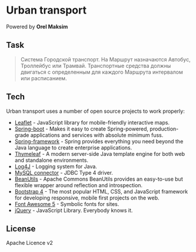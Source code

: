 # Urban transport
Powered by **Orel Maksim**

Task
----
> Система Городской транспорт. На Маршрут назначаются Автобус, Троллейбус или Трамвай. Транспортные средства должны двигаться с определенным для каждого Маршрута интервалом или расписанием.

Tech
----

Urban transport uses a number of open source projects to work properly:

* [Leaflet] - JavaScript library for mobile-friendly interactive maps.
* [Spring-boot] - Makes it easy to create Spring-powered, production-grade applications and services with absolute minimum fuss.
* [Spring-framework] - Spring provides everything you need beyond the Java language to create enterprise applications.
* [Thymeleaf] - A modern server-side Java template engine for both web and standalone environments.
* [Log4J] - Logging system for Java.
* [MySQL connector] - JDBC Type 4 driver.
* [BeanUtils] - Apache Commons BeanUtils provides an easy-to-use but flexible wrapper around reflection and introspection.
* [Bootstrap 4] - The most popular HTML, CSS, and JavaScript framework for developing responsive, mobile first projects on the web.
* [Font Awesome 5] - Symbolic fonts for sites.
* [jQuery] - JavaScript Library. Everybody knows it.

License
----

Apache Licence v2

   [Leaflet]: <http://leafletjs.com>
   [jQuery]: <https://github.com/jquery/jquery>
   [Spring-boot]: <https://github.com/spring-projects/spring-boot>
   [Spring-framework]: <https://github.com/spring-projects/spring-framework>
   [Thymeleaf]: <https://github.com/thymeleaf>
   [Bootstrap 4]: <https://github.com/twbs/bootstrap/tree/v4-dev>
   [Font Awesome 5]: <https://fontawesome.com/>
   [Log4J]: <https://github.com/apache/log4j>
   [MySQL connector]: <https://github.com/mysql/mysql-connector-j>
   [BeanUtils]: <https://github.com/apache/commons-beanutils>
   
   [@tjholowaychuk]: <http://twitter.com/tjholowaychuk>
   [express]: <http://expressjs.com>
   [Gulp]: <http://gulpjs.com>

   [PlDb]: <https://github.com/joemccann/dillinger/tree/master/plugins/dropbox/README.md>
   [PlGh]: <https://github.com/joemccann/dillinger/tree/master/plugins/github/README.md>
   [PlGd]: <https://github.com/joemccann/dillinger/tree/master/plugins/googledrive/README.md>
   [PlOd]: <https://github.com/joemccann/dillinger/tree/master/plugins/onedrive/README.md>
   [PlMe]: <https://github.com/joemccann/dillinger/tree/master/plugins/medium/README.md>
   [PlGa]: <https://github.com/RahulHP/dillinger/blob/master/plugins/googleanalytics/README.md>
